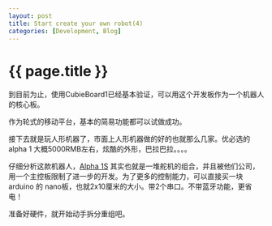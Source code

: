 ```yaml
---
layout: post
title: Start create your own robot(4)
categories: [Development, Blog]
---
```


{{ page.title }}
================
到目前为止，使用CubieBoard1已经基本验证，可以用这个开发板作为一个机器人的核心板。

作为轮式的移动平台，基本的简易功能都可以试做成功。

接下去就是玩人形机器了，市面上人形机器做的好的也就那么几家。优必选的alpha 1 大概5000RMB左右，炫酷的外形，巴拉巴拉。。。。

仔细分析这款机器人，[Alpha 1S](http://www.ubtrobot.com/html/archive/2015092894.html) 其实也就是一堆舵机的组合，并且被他们公司，用一个主控板限制了进一步的开发。为了更多的控制能力，可以直接买一块arduino 的 nano板，也就2x10厘米的大小。带2个串口。不带蓝牙功能，更省电！

准备好硬件，就开始动手拆分重组吧。

